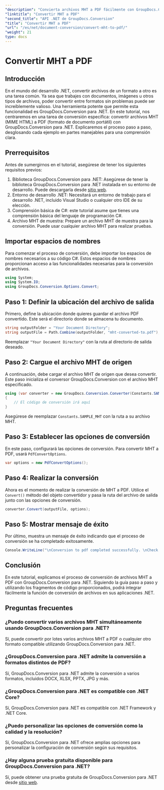 ```yaml
---
"description": "Convierta archivos MHT a PDF fácilmente con GroupDocs.Conversion para .NET. Siga nuestra guía paso a paso para una integración perfecta con sus aplicaciones .NET."
"linktitle": "Convertir MHT a PDF"
"second_title": "API .NET de GroupDocs.Conversion"
"title": "Convertir MHT a PDF"
"url": "/es/net/document-conversion/convert-mht-to-pdf/"
"weight": 21
type: docs
---
```

# Convertir MHT a PDF

## Introducción
En el mundo del desarrollo .NET, convertir archivos de un formato a otro es una tarea común. Ya sea que trabajes con documentos, imágenes u otros tipos de archivos, poder convertir entre formatos sin problemas puede ser increíblemente valioso. Una herramienta potente que permite esta funcionalidad es GroupDocs.Conversion para .NET.
En este tutorial, nos centraremos en una tarea de conversión específica: convertir archivos MHT (MIME HTML) a PDF (formato de documento portátil) con GroupDocs.Conversion para .NET. Explicaremos el proceso paso a paso, desglosando cada ejemplo en partes manejables para una comprensión clara.
## Prerrequisitos
Antes de sumergirnos en el tutorial, asegúrese de tener los siguientes requisitos previos:
1. Biblioteca GroupDocs.Conversion para .NET: Asegúrese de tener la biblioteca GroupDocs.Conversion para .NET instalada en su entorno de desarrollo. Puede descargarla desde [sitio web](https://releases.groupdocs.com/conversion/net/).
2. Entorno de desarrollo .NET: Necesitará un entorno de trabajo para el desarrollo .NET, incluido Visual Studio o cualquier otro IDE de su elección.
3. Comprensión básica de C#: este tutorial asume que tienes una comprensión básica del lenguaje de programación C#.
4. Archivo MHT de muestra: Prepare un archivo MHT de muestra para la conversión. Puede usar cualquier archivo MHT para realizar pruebas.

## Importar espacios de nombres
Para comenzar el proceso de conversión, debe importar los espacios de nombres necesarios a su código C#. Estos espacios de nombres proporcionan acceso a las funcionalidades necesarias para la conversión de archivos.
```csharp
using System;
using System.IO;
using GroupDocs.Conversion.Options.Convert;
```
## Paso 1: Definir la ubicación del archivo de salida
Primero, define la ubicación donde quieres guardar el archivo PDF convertido. Este será el directorio donde se almacena tu documento.
```csharp
string outputFolder = "Your Document Directory";
string outputFile = Path.Combine(outputFolder, "mht-converted-to.pdf");
```
Reemplazar `"Your Document Directory"` con la ruta al directorio de salida deseado.
## Paso 2: Cargue el archivo MHT de origen
A continuación, debe cargar el archivo MHT de origen que desea convertir. Este paso inicializa el conversor GroupDocs.Conversion con el archivo MHT especificado.
```csharp
using (var converter = new GroupDocs.Conversion.Converter(Constants.SAMPLE_MHT))
{
    // El código de conversión irá aquí
}
```
Asegúrese de reemplazar `Constants.SAMPLE_MHT` con la ruta a su archivo MHT.
## Paso 3: Establecer las opciones de conversión
En este paso, configurará las opciones de conversión. Para convertir MHT a PDF, usará `PdfConvertOptions`.
```csharp
var options = new PdfConvertOptions();
```
## Paso 4: Realizar la conversión
Ahora es el momento de realizar la conversión de MHT a PDF. Utilice el `Convert()` método del objeto convertidor y pasa la ruta del archivo de salida junto con las opciones de conversión.
```csharp
converter.Convert(outputFile, options);
```
## Paso 5: Mostrar mensaje de éxito
Por último, muestra un mensaje de éxito indicando que el proceso de conversión se ha completado exitosamente.
```csharp
Console.WriteLine("\nConversion to pdf completed successfully. \nCheck output in {0}", outputFolder);
```

## Conclusión
En este tutorial, explicamos el proceso de conversión de archivos MHT a PDF con GroupDocs.Conversion para .NET. Siguiendo la guía paso a paso y utilizando los fragmentos de código proporcionados, podrá integrar fácilmente la función de conversión de archivos en sus aplicaciones .NET.
## Preguntas frecuentes
### ¿Puedo convertir varios archivos MHT simultáneamente usando GroupDocs.Conversion para .NET?
Sí, puede convertir por lotes varios archivos MHT a PDF o cualquier otro formato compatible utilizando GroupDocs.Conversion para .NET.
### ¿GroupDocs.Conversion para .NET admite la conversión a formatos distintos de PDF?
Sí, GroupDocs.Conversion para .NET admite la conversión a varios formatos, incluidos DOCX, XLSX, PPTX, JPG y más.
### ¿GroupDocs.Conversion para .NET es compatible con .NET Core?
Sí, GroupDocs.Conversion para .NET es compatible con .NET Framework y .NET Core.
### ¿Puedo personalizar las opciones de conversión como la calidad y la resolución?
Sí, GroupDocs.Conversion para .NET ofrece amplias opciones para personalizar la configuración de conversión según sus requisitos.
### ¿Hay alguna prueba gratuita disponible para GroupDocs.Conversion para .NET?
Sí, puede obtener una prueba gratuita de GroupDocs.Conversion para .NET desde [sitio web](https://releases.groupdocs.com/).